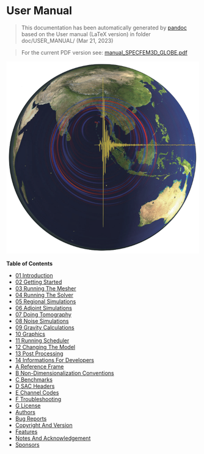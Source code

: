 User Manual
===========
> This documentation has been automatically generated by [pandoc](http://www.pandoc.org)
> based on the User manual (LaTeX version) in folder doc/USER_MANUAL/
> (Mar 21, 2023)

>
> For the current PDF version see: [manual_SPECFEM3D_GLOBE.pdf](https://github.com/SPECFEM/specfem3d_globe/raw/devel/doc/USER_MANUAL/manual_SPECFEM3D_GLOBE.pdf)
>

![SPECFEM3D_GLOBE](figures/specfem3d_globe.png "SPECFEM3D_GLOBE screenshot")

**Table of Contents**

- [01 Introduction](01_introduction)
- [02 Getting Started](02_getting_started)
- [03 Running The Mesher](03_running_the_mesher)
- [04 Running The Solver](04_running_the_solver)
- [05 Regional Simulations](05_regional_simulations)
- [06 Adjoint Simulations](06_adjoint_simulations)
- [07 Doing Tomography](07_doing_tomography)
- [08 Noise Simulations](08_noise_simulations)
- [09 Gravity Calculations](09_gravity_calculations)
- [10 Graphics](10_graphics)
- [11 Running Scheduler](11_running_scheduler)
- [12 Changing The Model](12_changing_the_model)
- [13 Post Processing](13_post_processing)
- [14 Informations For Developers](14_informations_for_developers)
- [A Reference Frame](A_reference_frame)
- [B Non-Dimensionalization Conventions](B_non-dimensionalization_conventions)
- [C Benchmarks](C_benchmarks)
- [D SAC Headers](D_SAC_headers)
- [E Channel Codes](E_channel_codes)
- [F Troubleshooting](F_troubleshooting)
- [G License](G_license)
- [Authors](authors)
- [Bug Reports](bug_reports)
- [Copyright And Version](copyright_and_version)
- [Features](features)
- [Notes And Acknowledgement](notes_and_acknowledgement)
- [Sponsors](sponsors)
